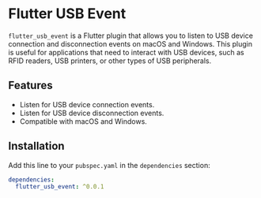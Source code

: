 # Flutter USB Event

`flutter_usb_event` is a Flutter plugin that allows you to listen to USB device connection and disconnection events on macOS and Windows. This plugin is useful for applications that need to interact with USB devices, such as RFID readers, USB printers, or other types of USB peripherals.

## Features

- Listen for USB device connection events.
- Listen for USB device disconnection events.
- Compatible with macOS and Windows.

## Installation

Add this line to your `pubspec.yaml` in the `dependencies` section:

```yaml
dependencies:
  flutter_usb_event: ^0.0.1